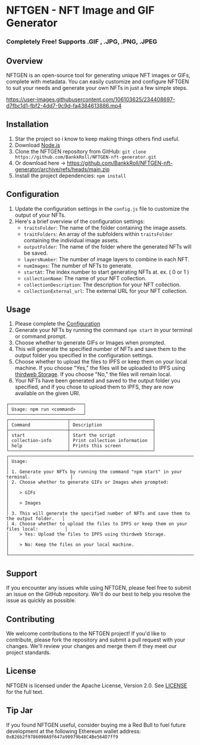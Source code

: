 # NFTGEN - NFT Image and GIF Generator

### Completely Free! Supports .GIF , .JPG, .PNG, .JPEG

## Overview
NFTGEN is an open-source tool for generating unique NFT images or GIFs, complete with metadata. You can easily customize and configure NFTGEN to suit your needs and generate your own NFTs in just a few simple steps.


https://user-images.githubusercontent.com/106103625/234408697-d7fbc1d1-fbf2-4dd7-9c9d-fa4384613886.mp4



## Installation
1. Star the project so i know to keep making things others find useful.
2. Download [Node.js](https://nodejs.org)
3. Clone the NFTGEN repository from GitHub: `git clone https://github.com/BankkRoll/NFTGEN-nft-generator.git`
4. Or download here -> https://github.com/BankkRoll/NFTGEN-nft-generator/archive/refs/heads/main.zip
5. Install the project dependencies: `npm install`

## Configuration
1. Update the configuration settings in the `config.js` file to customize the output of your NFTs.
2. Here's a brief overview of the configuration settings:
   * `traitsFolder`: The name of the folder containing the image assets.
   * `traitFolders`: An array of the subfolders within `traitsFolder` containing the individual image assets.
   * `outputFolder`: The name of the folder where the generated NFTs will be saved.
   * `layersNumber`: The number of image layers to combine in each NFT.
   * `numImages`: The number of NFTs to generate.
   * `startAt`: The index number to start generating NFTs at. ex. ( 0 or 1 )
   * `collectionName`: The name of your NFT collection.
   * `collectionDescription`: The description for your NFT collection.
   * `collectionExternal_url`: The external URL for your NFT collection.

## Usage
1. Please complete the [Configuration](https://github.com/BankkRoll/NFTGEN-nft-generator#configuration)
2. Generate your NFTs by running the command `npm start` in your terminal or command prompt.
3. Choose whether to generate GIFs or Images when prompted.
4. This will generate the specified number of NFTs and save them to the output folder you specified in the configuration settings.
5. Choose whether to upload the files to IPFS or keep them on your local machine. If you choose "Yes," the files will be uploaded to IPFS using [thirdweb Storage](https://portal.thirdweb.com/storage). If you choose "No," the files will remain local.
6. Your NFTs have been generated and saved to the output folder you specified, and if you chose to upload them to IPFS, they are now available on the given URI.

```
┌────────────────────────────┐
│ Usage: npm run <command>   │
└────────────────────────────┘
┌──────────────────────┬───────────────────────────────┐
│ Command              │ Description                   │
├──────────────────────┼───────────────────────────────┤
│ start                │ Start the script              │
│ collection-info      │ Print collection information  │
│ help                 │ Prints this screen            │
└──────────────────────┴───────────────────────────────┘
┌──────────────────────────────────────────────────────────────────────────────────────────┐
│ Usage:                                                                                   │
│ 1. Generate your NFTs by running the command "npm start" in your terminal.               │
│ 2. Choose whether to generate GIFs or Images when prompted:                              │
│    > GIFs                                                                                │
│    > Images                                                                              │
│ 3. This will generate the specified number of NFTs and save them to the output folder.   │
│ 4. Choose whether to upload the files to IPFS or keep them on your files local:          │
│    > Yes: Upload the files to IPFS using thirdweb Storage.                               │
│    > No: Keep the files on your local machine.                                           │
└──────────────────────────────────────────────────────────────────────────────────────────┘
```
## Support
If you encounter any issues while using NFTGEN, please feel free to submit an issue on the GitHub repository. We'll do our best to help you resolve the issue as quickly as possible.

## Contributing
We welcome contributions to the NFTGEN project! If you'd like to contribute, please fork the repository and submit a pull request with your changes. We'll review your changes and merge them if they meet our project standards.

## License
NFTGEN is licensed under the Apache License, Version 2.0. See [LICENSE](https://github.com/BankkRoll/NFTGEN-nft-generator/blob/main/LICENSE) for the full text.

## Tip Jar
If you found NFTGEN useful, consider buying me a Red Bull to fuel future development at the following Ethereum wallet address: `0xB26b2f9786090A9f647a90979b48C4Be564D7ff9`
